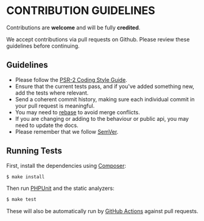 # CONTRIBUTION GUIDELINES

Contributions are **welcome** and will be fully **credited**.

We accept contributions via pull requests on Github. Please review these guidelines before continuing.

## Guidelines

* Please follow the [PSR-2 Coding Style Guide](https://www.php-fig.org/psr/psr-2/).
* Ensure that the current tests pass, and if you've added something new, add the tests where relevant.
* Send a coherent commit history, making sure each individual commit in your pull request is meaningful.
* You may need to [rebase](https://git-scm.com/book/en/v2/Git-Branching-Rebasing) to avoid merge conflicts.
* If you are changing or adding to the behaviour or public api, you may need to update the docs.
* Please remember that we follow [SemVer](https://semver.org/).

## Running Tests

First, install the dependencies using [Composer](https://getcomposer.org/):

```bash
$ make install
```

Then run [PHPUnit](https://phpunit.de/) and the static analyzers:

```bash
$ make test
```

These will also be automatically run by [GitHub Actions](https://github.com/features/actions) against pull requests.
